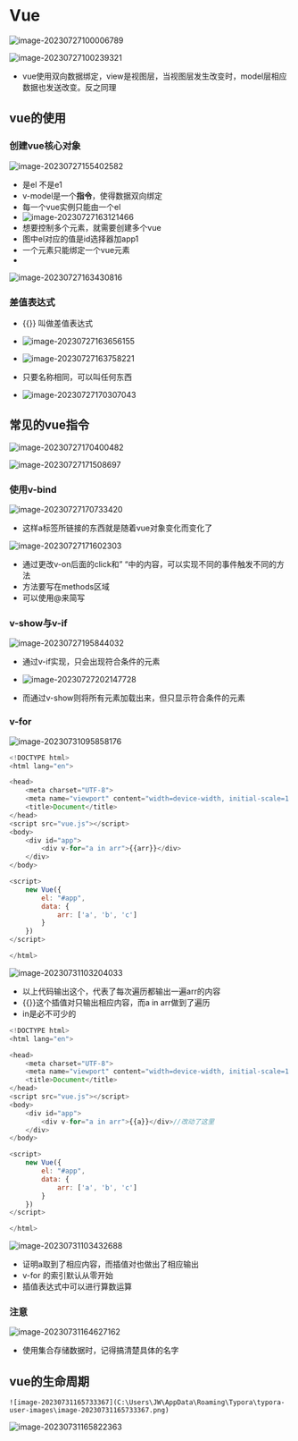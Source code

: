 # Vue

![image-20230727100006789](C:\Users\JW\AppData\Roaming\Typora\typora-user-images\image-20230727100006789.png)

![image-20230727100239321](C:\Users\JW\AppData\Roaming\Typora\typora-user-images\image-20230727100239321.png)

+ vue使用双向数据绑定，view是视图层，当视图层发生改变时，model层相应数据也发送改变。反之同理



## vue的使用

### 创建vue核心对象

![image-20230727155402582](C:\Users\JW\AppData\Roaming\Typora\typora-user-images\image-20230727155402582.png)

+ 是el 不是e1
+ v-model是一个**指令**，使得数据双向绑定
+ 每一个vue实例只能由一个el
+ ![image-20230727163121466](C:\Users\JW\AppData\Roaming\Typora\typora-user-images\image-20230727163121466.png)
+ 想要控制多个元素，就需要创建多个vue
+ 图中el对应的值是id选择器加app1
+ 一个元素只能绑定一个vue元素
+ 

![image-20230727163430816](C:\Users\JW\AppData\Roaming\Typora\typora-user-images\image-20230727163430816.png)

### 差值表达式

+ {{}} 叫做差值表达式

+ ![image-20230727163656155](C:\Users\JW\AppData\Roaming\Typora\typora-user-images\image-20230727163656155.png)

+ ![image-20230727163758221](C:\Users\JW\AppData\Roaming\Typora\typora-user-images\image-20230727163758221.png)
+ 只要名称相同，可以叫任何东西
+ ![image-20230727170307043](C:\Users\JW\AppData\Roaming\Typora\typora-user-images\image-20230727170307043.png)



## 常见的vue指令

![image-20230727170400482](C:\Users\JW\AppData\Roaming\Typora\typora-user-images\image-20230727170400482.png)

![image-20230727171508697](C:\Users\JW\AppData\Roaming\Typora\typora-user-images\image-20230727171508697.png)

### 使用v-bind

![image-20230727170733420](C:\Users\JW\AppData\Roaming\Typora\typora-user-images\image-20230727170733420.png)

+ 这样a标签所链接的东西就是随着vue对象变化而变化了

![image-20230727171602303](C:\Users\JW\AppData\Roaming\Typora\typora-user-images\image-20230727171602303.png)

+ 通过更改v-on后面的click和” “中的内容，可以实现不同的事件触发不同的方法
+ 方法要写在methods区域
+ 可以使用@来简写

### v-show与v-if

![image-20230727195844032](C:\Users\JW\AppData\Roaming\Typora\typora-user-images\image-20230727195844032.png)

+ 通过v-if实现，只会出现符合条件的元素
+ ![image-20230727202147728](C:\Users\JW\AppData\Roaming\Typora\typora-user-images\image-20230727202147728.png)

+ 而通过v-show则将所有元素加载出来，但只显示符合条件的元素

### v-for

![image-20230731095858176](C:\Users\JW\AppData\Roaming\Typora\typora-user-images\image-20230731095858176.png)

```js
<!DOCTYPE html>
<html lang="en">

<head>
    <meta charset="UTF-8">
    <meta name="viewport" content="width=device-width, initial-scale=1.0">
    <title>Document</title>
</head>
<script src="vue.js"></script>
<body> 
    <div id="app">
        <div v-for="a in arr">{{arr}}</div>
    </div>
</body>

<script>
    new Vue({
        el: "#app",
        data: {
            arr: ['a', 'b', 'c']
        }
    })
</script>

</html>
```

![image-20230731103204033](C:\Users\JW\AppData\Roaming\Typora\typora-user-images\image-20230731103204033.png)

+ 以上代码输出这个，代表了每次遍历都输出一遍arr的内容
+ {{}}这个插值对只输出相应内容，而a in arr做到了遍历
+ in是必不可少的

``` js
<!DOCTYPE html>
<html lang="en">

<head>
    <meta charset="UTF-8">
    <meta name="viewport" content="width=device-width, initial-scale=1.0">
    <title>Document</title>
</head>
<script src="vue.js"></script>
<body> 
    <div id="app">
        <div v-for="a in arr">{{a}}</div>//改动了这里
    </div>
</body>

<script>
    new Vue({
        el: "#app",
        data: {
            arr: ['a', 'b', 'c']
        }
    })
</script>

</html>
```

![image-20230731103432688](C:\Users\JW\AppData\Roaming\Typora\typora-user-images\image-20230731103432688.png)

+ 证明a取到了相应内容，而插值对也做出了相应输出 
+ v-for 的索引默认从零开始
+ 插值表达式中可以进行算数运算

### 注意

![image-20230731164627162](C:\Users\JW\AppData\Roaming\Typora\typora-user-images\image-20230731164627162.png)

+ 使用集合存储数据时，记得搞清楚具体的名字

## vue的生命周期

 	![image-20230731165733367](C:\Users\JW\AppData\Roaming\Typora\typora-user-images\image-20230731165733367.png)

![image-20230731165822363](C:\Users\JW\AppData\Roaming\Typora\typora-user-images\image-20230731165822363.png)
